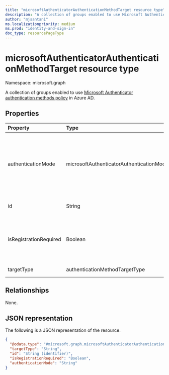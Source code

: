 ```yaml
---
title: "microsoftAuthenticatorAuthenticationMethodTarget resource type"
description: "A collection of groups enabled to use Microsoft Authenticator authentication methods policy."
author: "mjsantani"
ms.localizationpriority: medium
ms.prod: "identity-and-sign-in"
doc_type: resourcePageType
---
```


# microsoftAuthenticatorAuthenticationMethodTarget resource type
Namespace: microsoft.graph

A collection of groups enabled to use [Microsoft Authenticator authentication methods policy](../resources/microsoftAuthenticatorAuthenticationMethodConfiguration.md) in Azure AD.

## Properties
|Property|Type|Description|
|:---|:---|:---|
|authenticationMode|microsoftAuthenticatorAuthenticationMode|Determines which types of notifications can be used for sign-in. Possible values are: `any`, `deviceBasedPush` (passwordless only), `push`.|
|id|String|Object ID of an Azure AD user or group.|
|isRegistrationRequired|Boolean|Determines whether the user is enforced to register the authentication method. *Not supported*. |
|targetType|authenticationMethodTargetType| Possible values are: `user`, `group`.|

## Relationships
None.

## JSON representation
The following is a JSON representation of the resource.
<!-- {
  "blockType": "resource",
  "keyProperty": "id",
  "@odata.type": "microsoft.graph.microsoftAuthenticatorAuthenticationMethodTarget",
  "baseType": "microsoft.graph.authenticationMethodTarget",
  "openType": false
}
-->
``` json
{
  "@odata.type": "#microsoft.graph.microsoftAuthenticatorAuthenticationMethodTarget",
  "targetType": "String",
  "id": "String (identifier)",
  "isRegistrationRequired": "Boolean",
  "authenticationMode": "String"
}
```
